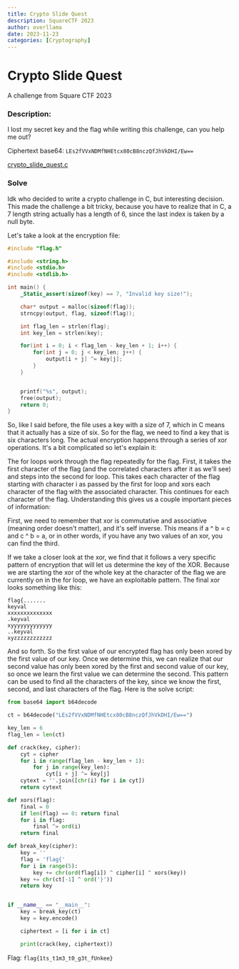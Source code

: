 ```yaml
---
title: Crypto Slide Quest
description: SquareCTF 2023
author: overllama
date: 2023-11-23
categories: [Cryptography]
---
```


# Crypto Slide Quest

A challenge from Square CTF 2023

### Description:

I lost my secret key and the flag while writing this challenge, can you help me out?

Ciphertext base64: `LEs2fVVxNDMfNHEtcx80cB8nczQfJhVkDHI/Ew==`

[crypto_slide_quest.c](/assets/code/crypto_slide_quest/crypto_slide_quest.c)

### Solve

Idk who decided to write a crypto challenge in C, but interesting decision. This made the challenge a bit tricky, because you have to realize that in C, a 7 length string actually has a length of 6, since the last index is taken by a null byte.

Let's take a look at the encryption file:

```c
#include "flag.h"

#include <string.h>
#include <stdio.h>
#include <stdlib.h>

int main() {
    _Static_assert(sizeof(key) == 7, "Invalid key size!");

    char* output = malloc(sizeof(flag));
    strncpy(output, flag, sizeof(flag));

    int flag_len = strlen(flag);
    int key_len = strlen(key);

    for(int i = 0; i < flag_len - key_len + 1; i++) {
        for(int j = 0; j < key_len; j++) {
            output[i + j] ^= key[j];
        }
    }


    printf("%s", output);
    free(output);
    return 0;
}

```

So, like I said before, the file uses a key with a size of 7, which in C means that it actually has a size of six. So for the flag, we need to find a key that is six characters long. The actual encryption happens through a series of xor operations. It's a bit complicated so let's explain it:

The for loops work through the flag repeatedly for the flag. First, it takes the first character of the flag (and the correlated characters after it as we'll see) and steps into the second for loop. This takes each character of the flag starting with character i as passed by the first for loop and xors each character of the flag with the associated character. This continues for each character of the flag. Understanding this gives us a couple important pieces of information:

First, we need to remember that xor is commutative and associative (meaning order doesn't matter), and it's self inverse. This means if a ^ b = c and c ^ b = a, or in other words, if you have any two values of an xor, you can find the third.

If we take a closer look at the xor, we find that it follows a very specific pattern of encryption that will let us determine the key of the XOR. Because we are starting the xor of the whole key at the character of the flag we are currently on in the for loop, we have an exploitable pattern. The final xor looks something like this:

```
flag{.......
keyval
xxxxxxxxxxxxxx
.keyval
xyyyyyyyyyyyyy
..keyval
xyzzzzzzzzzzzz
```
And so forth. So the first value of our encrypted flag has only been xored by the first value of our key. Once we determine this, we can realize that our second value has only been xored by the first and second value of our key, so once we learn the first value we can determine the second. This pattern can be used to find all the characters of the key, since we know the first, second, and last characters of the flag. Here is the solve script:

```py
from base64 import b64decode

ct = b64decode("LEs2fVVxNDMfNHEtcx80cB8nczQfJhVkDHI/Ew==")

key_len = 6
flag_len = len(ct)

def crack(key, cipher):
    cyt = cipher
    for i in range(flag_len - key_len + 1):
        for j in range(key_len):
            cyt[i + j] ^= key[j]
    cytext = ''.join([chr(i) for i in cyt])
    return cytext

def xors(flag):
    final = 0
    if len(flag) == 0: return final
    for i in flag:
        final ^= ord(i)
    return final

def break_key(cipher):
    key = ''
    flag = 'flag{'
    for i in range(5):
        key += chr(ord(flag[i]) ^ cipher[i] ^ xors(key))
    key += chr(ct[-1] ^ ord('}'))
    return key


if __name__ == "__main__":
    key = break_key(ct)
    key = key.encode()

    ciphertext = [i for i in ct]

    print(crack(key, ciphertext))
```

Flag: `flag{1ts_t1m3_t0_g3t_fUnkee}`
